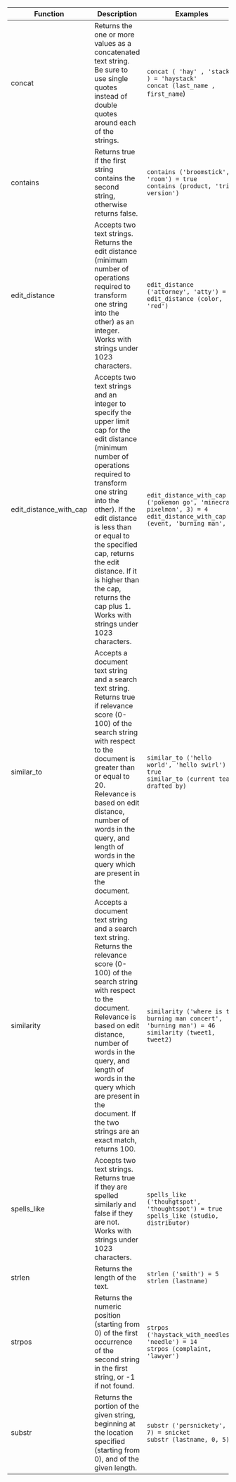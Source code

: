 <table>
<colgroup>
   <col style="width:5%" />
   <col style="width:45%" />
   <col style="width:50%" />
</colgroup>
  <thead>
    <tr>
      <th>Function</th>
      <th>Description</th>
      <th>Examples</th>
    </tr>
  </thead>
  <tbody>
    <tr>
      <td>concat</td>
      <td>Returns the one or more values as a concatenated text string. Be sure to use single quotes instead of double quotes around each of the strings.
</td>
      <td><code class="highlighter-rouge">concat ( 'hay' , 'stack' ) = 'haystack'</code><br><code class="highlighter-rouge">concat (last_name , first_name</code>)</td>
    </tr>
    <tr>
      <td>contains</td>
      <td>Returns true if the first string contains the second string, otherwise returns false.</td>
      <td><code class="highlighter-rouge">contains ('broomstick', 'room') = true</code><br><code class="highlighter-rouge">contains (product, 'trial version')</code></td>
    </tr>
    <tr>
      <td>edit_distance</td>
      <td>Accepts two text strings. Returns the edit distance (minimum number of operations required to transform one string into the other) as an integer. Works with strings under 1023 characters.</td>
      <td><code class="highlighter-rouge">edit_distance ('attorney', 'atty') = 4</code><br><code class="highlighter-rouge">edit_distance (color, 'red')</code></td>
    </tr>
    <tr>
      <td>edit_distance_with_cap</td>
      <td>Accepts two text strings and an integer to specify the upper limit cap for the edit distance (minimum number of operations required to transform one string into the other). If the edit distance is less than or equal to the specified cap, returns the edit distance. If it is higher than the cap, returns the cap plus 1. Works with strings under 1023 characters.</td>
      <td><code class="highlighter-rouge">edit_distance_with_cap ('pokemon go', 'minecraft pixelmon', 3) = 4</code><br><code class="highlighter-rouge">edit_distance_with_cap (event, 'burning man', 3)</code></td>
    </tr>
    <tr>
      <td>similar_to</td>
      <td>Accepts a document text string and a search text string. Returns true if relevance score (0-100) of the search string with respect to the document is greater than or equal to 20. Relevance is based on edit distance, number of words in the query, and length of words in the query which are present in the document.</td>
      <td><code class="highlighter-rouge">similar_to ('hello world', 'hello swirl') = true</code><br><code class="highlighter-rouge">similar_to (current team, drafted by)</code></td>
    </tr>
    <tr>
      <td>similarity</td>
      <td>Accepts a document text string and a search text string. Returns the relevance score (0-100) of the search string with respect to the document. Relevance is based on edit distance, number of words in the query, and length of words in the query which are present in the document. If the two strings are an exact match, returns 100.</td>
      <td><code class="highlighter-rouge">similarity ('where is the burning man concert', 'burning man') = 46</code><br><code class="highlighter-rouge">similarity (tweet1, tweet2)</code></td>
    </tr>
    <tr>
      <td>spells_like</td>
      <td>Accepts two text strings. Returns true if they are spelled similarly and false if they are not. Works with strings under 1023 characters.</td>
      <td><code class="highlighter-rouge">spells_like ('thouhgtspot', 'thoughtspot') = true</code><br><code class="highlighter-rouge">spells_like (studio, distributor)</code></td>
    </tr>
    <tr>
      <td>strlen</td>
      <td>Returns the length of the text.</td>
      <td><code class="highlighter-rouge">strlen ('smith') = 5</code><br><code class="highlighter-rouge">strlen (lastname)</code></td>
    </tr>
    <tr>
      <td>strpos</td>
      <td>Returns the numeric position (starting from 0) of the first occurrence of the second string in the first string, or -1 if not found.</td>
      <td><code class="highlighter-rouge">strpos ('haystack_with_needles', 'needle') = 14</code><br><code class="highlighter-rouge">strpos (complaint, 'lawyer')</code></td>
    </tr>
    <tr>
      <td>substr</td>
      <td>Returns the portion of the given string, beginning at the location specified (starting from 0), and of the given length.</td>
      <td><code class="highlighter-rouge">substr ('persnickety', 3, 7) = snicket</code><br><code class="highlighter-rouge">substr (lastname, 0, 5)</code></td>
    </tr>
  </tbody>
</table>
